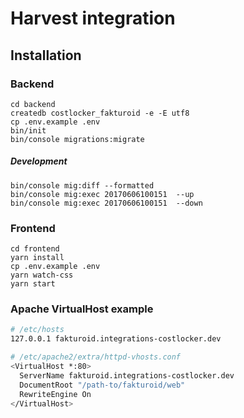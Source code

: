 
# Harvest integration

## Installation

### Backend

```
cd backend
createdb costlocker_fakturoid -e -E utf8
cp .env.example .env
bin/init
bin/console migrations:migrate
```

##### Development

```
bin/console mig:diff --formatted
bin/console mig:exec 20170606100151  --up
bin/console mig:exec 20170606100151  --down
```

### Frontend

```
cd frontend
yarn install
cp .env.example .env
yarn watch-css
yarn start
```

### Apache VirtualHost example

```bash
# /etc/hosts
127.0.0.1 fakturoid.integrations-costlocker.dev

# /etc/apache2/extra/httpd-vhosts.conf
<VirtualHost *:80>
  ServerName fakturoid.integrations-costlocker.dev
  DocumentRoot "/path-to/fakturoid/web"
  RewriteEngine On
</VirtualHost>
```
